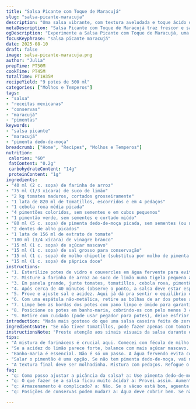 ```yaml
---
title: "Salsa Picante com Toque de Maracujá"
slug: "salsa-picante-maracuja"
description: "Uma salsa vibrante, com textura aveludada e toque ácido do maracujá. Troquei a féccula de milho por farinha de arroz para uma melhor textura, e os jalapeños deram lugar a pimenta dedo-de-moça, mais comum aqui e com aroma cítrico. O maracujá entrou para quebrar a acidez do tomate e dar um frescor diferente. A mistura de pimentões coloridos cria um visual lindo, e o açúcar mascavo equilibra o tempero. Conserva-se em potes de vidro, cozidos em banho-maria para garantir durabilidade sem perder o sabor. É ótima para acompanhar pratos mexicanos, carnes e até pedir uma cerveja gelada junto."
metaDescription: "Salsa Picante com Toque de Maracujá traz frescor e sabor picante, perfeita para acompanhar carnes e tortillas."
ogDescription: "Experimente a Salsa Picante com Toque de Maracujá, uma mistura vibrante e ácida que combina perfeitamente com pratos mexicanos."
focusKeyphrase: "salsa picante maracujá"
date: 2025-08-10
draft: false
image: salsa-picante-maracuja.png
author: "Julia"
prepTime: PT50M
cookTime: PT45M
totalTime: PT1H35M
recipeYield: "9 potes de 500 ml"
categories: ["Molhos e Temperos"]
tags:
- "salsa"
- "receitas mexicanas"
- "conservas"
- "maracujá"
- "pimentas"
keywords:
- "salsa picante"
- "maracujá"
- "pimenta dedo-de-moça"
breadcrumb: ["Home", "Recipes", "Molhos e Temperos"]
nutrition: 
 calories: "60"
 fatContent: "0.2g"
 carbohydrateContent: "14g"
 proteinContent: "1g"
ingredients:
- "40 ml (2 c. sopa) de farinha de arroz"
- "75 ml (1/3 xícara) de suco de limão"
- "2 kg tomates maduros, cortados grosseiramente"
- "1 lata de 820 ml de tomatillos, escorridos e em 4 pedaços"
- "1 cebola roxa média picada"
- "4 pimentões coloridos, sem sementes e em cubos pequenos"
- "1 pimentão verde, sem sementes e cortado miúdo"
- "80 ml (5 c. sopa) de pimenta dedo-de-moça picada, sem sementes (ou na medida do gosto)"
- "2 dentes de alho picados"
- "1 lata de 156 ml de extrato de tomate"
- "180 ml (3/4 xícara) de vinagre branco"
- "15 ml (1 c. sopa) de açúcar mascavo"
- "15 ml (1 c. sopa) de sal grosso para conservação"
- "15 ml (1 c. sopa) de molho chipotle (substitua por molho de pimenta defumada para um toque nacional)"
- "15 ml (1 c. sopa) de páprica doce"
instructions:
- "1. Esterilize potes de vidro e couvercles em água fervente para evitar contaminação e garantir durabilidade do produto final."
- "2. Misture a farinha de arroz ao suco de limão numa tigela pequena até dissolver completamente, reserve para adicionar no fim."
- "3. Em panela grande, junte tomates, tomatillos, cebola roxa, pimentões coloridos e verde, dedo-de-moça, alho, extrato de tomate, vinagre, açúcar mascavo, sal, molho chipotle e páprica doce. Mexa bem e leve ao fogo alto até levantar fervura. Abaixe o fogo para médio e deixe cozinhar, mexendo de vez em quando. O visual muda: a mistura fica mais uniforme e começa a espessar. A panela vai soltando um aroma intenso, aumentando."
- "4. Após cerca de 40 minutos (observe o ponto, a salsa deve estar espessa e brilhante, com os pedaços reduzidos sem virar purê), adicione a mistura de farinha de arroz com limão, mexa rápido para não empelotar. Cozinhe mais uns 3 minutos até perceber que engrossou de leve, não precisa mais que isso para manter textura."
- "5. Prove e ajuste sal e acidez. Aqui já dá pra sentir o equilíbrio do maracujá, suavizando o toque ácido do tomate e pimenta."
- "6. Com uma espátula não-metálica, retire as bolhas de ar dos potes ainda quentes antes de encher. Deixe um espaço de cerca de 1 cm no topo para expansão durante o processo de conservação."
- "7. Limpe bem as bordas dos potes com pano limpo e úmido para garantir a vedação perfeita. Centralize as tampas e rosqueie as anilhas até o ponto de resistência, sem força exagerada para evitar deformar a vedação."
- "8. Posicione os potes em banho-maria, cobrindo-os com pelo menos 3 cm de água quente. Tampado, leve à fervura e conte 20 minutos após iniciar fervura. Essa leve modificação no tempo aqui ajuda a garantir a segurança do produto, principalmente pelos ingredientes mais úmidos."
- "9. Retire com cuidado (pode usar pegador para potes), deixe esfriar à temperatura ambiente sem mexer para não comprometer a vedação. Ao esfriar, tampas devem estar levemente afundadas (teste final da conservação)."
introduction: "Nada mais gostoso do que uma salsa caseira feita do zero, especialmente quando se joga na panela uma mistura de pimentões coloridos, tomates fresquinhos e um toque inesperado de maracujá. Já que no Brasil temos frutas incríveis, por que não aproveitar para dar uma reviravolta na clássica receita mexicana? A pimenta dedo-de-moça é meu coringa nacional. Esta receita vai te mostrar como perceber a textura e aroma que indicam que está na hora de adicionar o agente de espessamento, sem precisar ficar dependente do relógio. Outro ponto: ao substituir a fécula de milho pela farinha de arroz, trazemos uma textura mais delicada e menos pegajosa, que preserva os pedaços crocantes. A conservação em banho-maria é essencial para segurar esse sabor por meses, mesmo assim testei várias vezes para acertar o ponto e o tempo do banho, porque segurança à mesa não pode faltar. Sabor que aquece, aroma que invade a cozinha. Vamos mexer com fogo e tempo na medida certa para evitar aquela salsa aguada ou sem graça."
ingredientsNote: "Se não tiver tomatillos, pode fazer apenas com tomates maduros, adicionando uma colher extra de vinagre para equilibrar a acidez. Use pimenta dedo-de-moça fresca para controlar o grau de picância — tirar as sementes ajuda a amenizar. Farinha de arroz foi a minha substituta para evitar o empelotamento que fécula de milho deu em testes passados. Se não encontrar molho chipotle, pode usar molho de pimenta defumada, que deixa um gosto mais rústico e próximo do Brasil. Na falta de açúcar mascavo, o demerara funciona. O sal para conserva é importante: traz sabor e faz o papel da segurança na conservação, evita qualquer fermentação indesejada. E não pule o suco de limão — ele é quem dá aquela acidez fresca e ajuda, com o vinagre, na preservação. Sempre gosto de adaptar a receita pro que tenho em casa, aqui a ideia é manter a essência, mas com pitadas de brasilidade."
instructionsNote: "Preste atenção aos sinais visuais da salsa durante o cozimento. Quando borbulhar forte no início, o segredo é abaixar o fogo para médio e olhar os pedaços ficarem bem integrados, sem desmanchar totalmente. A espessura não pode ser de geleia, mas sim uma textura "
tips:
- "A mistura de farináceos é crucial aqui. Comecei com fécula de milho. Rolava grumos. A farinha de arroz deu uma textura suave. Escute os estalos, a mistura engrossa. Tomate borbulhando, hora de mexer."
- "Se a acidez do limão parece forte, balance com mais açúcar mascavo. Eu já errei, pôr muito ácido. Resulta em salsa que desanima. O maracujá vai suavizando. Testa e ajusta sempre."
- "Banho-maria é essencial. Não é só um passo. A água fervendo evita contaminação. Espaço na tampa é segurança. Se não der o ‘pop’ ao esfriar, guarda na geladeira e consome rápido. Melhor prevenir."
- "Salar o pimentão é uma opção. Se não tem pimenta dedo-de-moça, vai no jalapeño ou pimenta biquinho. O chipotle pode ceder lugar pro defumado nacional, fácil de encontrar. Não tenha medo de trocar."
- "A textura final deve ser molhadinha. Mistura com pedaços. Refogue o alho até dourar. Aroma invade a cozinha. Mas cuidado com a mistura espessa. Quer sabor, não purê. Mantenha a crocância."
faq:
- "q: Como posso ajustar a picância da salsa? a: Use pimenta dedo-de-moça fresca. Ou retire as sementes. Quer menos calor? Misture um pouco de pimenta biquinho. Funciona."
- "q: O que fazer se a salsa ficou muito ácida? a: Provei assim. Aumente a quantidade de açúcar mascavo. Também pode adicionar mais tomates sem sementes. O equilíbrio é a chave."
- "q: Armazenamento é complicado? a: Não. Se o vácuo está bom, aguenta meses. Mantenha num lugar fresco e seco. Se não fez o vácuo, considere guardar na geladeira."
- "q: Posições de conservas podem mudar? a: Água deve cobrir bem. Se não cobriu 3 cm, talvez seja arriscado. Sempre mantenha fervendo. Isso garante desinfecção total. Não vacile com isso."

---
```

